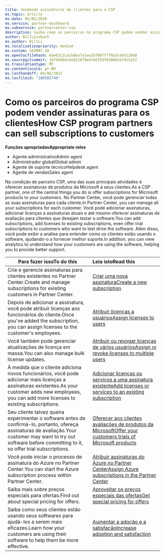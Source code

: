 ```yaml
---
title: Vendendo assinaturas de clientes para o CSP
ms.topic: article
ms.date: 05/05/2020
ms.service: partner-dashboard
ms.subservice: partnercenter-csp
description: Saiba como os parceiros no programa CSP podem vender assinaturas para os clientes e gerenciá-los por meio do Partner Center.
author: BillLinzbach
ms.author: BillLi
ms.localizationpriority: medium
ms.custom: SEOMAY.20
ms.openlocfilehash: 6ae63c2cacbdea7a1aa2bf08ffff8a3cde512668
ms.sourcegitcommit: 3d7d5064c5e021079ed7e6f93f03869cbf425a32
ms.translationtype: MT
ms.contentlocale: pt-BR
ms.lasthandoff: 04/06/2021
ms.locfileid: "106502740"
---
```

# <a name="how-csp-program-partners-can-sell-subscriptions-to-customers"></a><span data-ttu-id="46f5a-103">Como os parceiros do programa CSP podem vender assinaturas para os clientes</span><span class="sxs-lookup"><span data-stu-id="46f5a-103">How CSP program partners can sell subscriptions to customers</span></span>

<span data-ttu-id="46f5a-104">**Funções apropriadas**</span><span class="sxs-lookup"><span data-stu-id="46f5a-104">**Appropriate roles**</span></span>

- <span data-ttu-id="46f5a-105">Agente administrativo</span><span class="sxs-lookup"><span data-stu-id="46f5a-105">Admin agent</span></span>
- <span data-ttu-id="46f5a-106">Administrador global</span><span class="sxs-lookup"><span data-stu-id="46f5a-106">Global admin</span></span>
- <span data-ttu-id="46f5a-107">Agente de suporte técnico</span><span class="sxs-lookup"><span data-stu-id="46f5a-107">Helpdesk agent</span></span>
- <span data-ttu-id="46f5a-108">Agente de vendas</span><span class="sxs-lookup"><span data-stu-id="46f5a-108">Sales agent</span></span>

<span data-ttu-id="46f5a-109">Na condição de parceiro CSP, uma das suas principais atividades é oferecer assinaturas de produtos da Microsoft a seus clientes.</span><span class="sxs-lookup"><span data-stu-id="46f5a-109">As a CSP partner, one of the central things you do is offer subscriptions for Microsoft products to your customers.</span></span> <span data-ttu-id="46f5a-110">No Partner Center, você pode gerenciar todas as suas assinaturas para cada cliente.</span><span class="sxs-lookup"><span data-stu-id="46f5a-110">In Partner Center, you can manage all your subscriptions for each customer.</span></span> <span data-ttu-id="46f5a-111">Você pode adicionar assinaturas, adicionar licenças a assinaturas atuais e até mesmo oferecer assinaturas de avaliação para clientes que desejam testar o software.</span><span class="sxs-lookup"><span data-stu-id="46f5a-111">You can add subscriptions, add licenses to existing subscriptions, even offer trial subscriptions to customers who want to test drive the software.</span></span> <span data-ttu-id="46f5a-112">Além disso, você pode exibir a análise para entender como os clientes estão usando o software, ajudando-o a fornecer melhor suporte.</span><span class="sxs-lookup"><span data-stu-id="46f5a-112">In addition, you can view analytics to understand how your customers are using the software, helping you to provide better support.</span></span>

|<span data-ttu-id="46f5a-113">**Para fazer isso**</span><span class="sxs-lookup"><span data-stu-id="46f5a-113">**To do this**</span></span>   |<span data-ttu-id="46f5a-114">**Leia isto**</span><span class="sxs-lookup"><span data-stu-id="46f5a-114">**Read this**</span></span>   |
|----------------------|:----------------------|
|<span data-ttu-id="46f5a-115">Crie e gerencie assinaturas para clientes existentes no Partner Center.</span><span class="sxs-lookup"><span data-stu-id="46f5a-115">Create and manage subscriptions for existing customers in Partner Center.</span></span>|[<span data-ttu-id="46f5a-116">Criar uma nova assinatura</span><span class="sxs-lookup"><span data-stu-id="46f5a-116">Create a new subscription</span></span>](create-a-new-subscription.md)|
|<span data-ttu-id="46f5a-117">Depois de adicionar a assinatura, você pode atribuir licenças aos funcionários do cliente.</span><span class="sxs-lookup"><span data-stu-id="46f5a-117">Once you've added the subscription, you can assign licenses to the customer's employees.</span></span>  |[<span data-ttu-id="46f5a-118">Atribuir licenças a usuários</span><span class="sxs-lookup"><span data-stu-id="46f5a-118">Assign licenses to users</span></span>](assign-licenses-to-users.md)|
|<span data-ttu-id="46f5a-119">Você também pode gerenciar atualizações de licença em massa.</span><span class="sxs-lookup"><span data-stu-id="46f5a-119">You can also manage bulk license updates.</span></span>   |[<span data-ttu-id="46f5a-120">Atribuir ou revogar licenças de vários usuários</span><span class="sxs-lookup"><span data-stu-id="46f5a-120">Assign or revoke licenses to multiple users</span></span>](bulk-license-provisioning-for-multiple-users.md)|
|<span data-ttu-id="46f5a-121">À medida que o cliente adiciona novos funcionários, você pode adicionar mais licenças a assinaturas existentes.</span><span class="sxs-lookup"><span data-stu-id="46f5a-121">As your customer adds new employees, you can add more licenses to existing subscriptions.</span></span>   |[<span data-ttu-id="46f5a-122">Adicionar licenças ou serviços a uma assinatura existente</span><span class="sxs-lookup"><span data-stu-id="46f5a-122">Add licenses or services to an existing subscription</span></span>](add-licenses-or-services-to-an-existing-subscription.md)|
|<span data-ttu-id="46f5a-123">Seu cliente talvez queira experimentar o software antes de confirmá-lo, portanto, ofereça assinaturas de avaliação.</span><span class="sxs-lookup"><span data-stu-id="46f5a-123">Your customer may want to try out software before committing to it, so offer trial subscriptions.</span></span>    |[<span data-ttu-id="46f5a-124">Oferecer aos clientes avaliações de produtos da Microsoft</span><span class="sxs-lookup"><span data-stu-id="46f5a-124">Offer your customers trials of Microsoft products</span></span>](offer-your-customers-trials-of-microsoft-products.md)|
|<span data-ttu-id="46f5a-125">Você pode iniciar o processo de assinatura do Azure no Partner Center.</span><span class="sxs-lookup"><span data-stu-id="46f5a-125">You can start the Azure subscription process within Partner Center.</span></span>   |[<span data-ttu-id="46f5a-126">Atribuir assinaturas do Azure no Partner Center</span><span class="sxs-lookup"><span data-stu-id="46f5a-126">Assign Azure subscriptions in the Partner Center</span></span>](assign-azure-subscriptions.md)|
|<span data-ttu-id="46f5a-127">Saiba mais sobre preços especiais para ofertas.</span><span class="sxs-lookup"><span data-stu-id="46f5a-127">Find out about special pricing for offers.</span></span>   |[<span data-ttu-id="46f5a-128">Aproveitar os preços especiais das ofertas</span><span class="sxs-lookup"><span data-stu-id="46f5a-128">Get special pricing for offers</span></span>](get-special-pricing-for-offers.md)|
|<span data-ttu-id="46f5a-129">Saiba como seus clientes estão usando seus softwares para ajudá-los a serem mais eficazes.</span><span class="sxs-lookup"><span data-stu-id="46f5a-129">Learn how your customers are using their software to help them be more effective.</span></span>   | [<span data-ttu-id="46f5a-130">Aumentar a adoção e a satisfação</span><span class="sxs-lookup"><span data-stu-id="46f5a-130">Increase adoption and satisfaction</span></span>](increasing-adoption-and-satisfaction.md)   |
